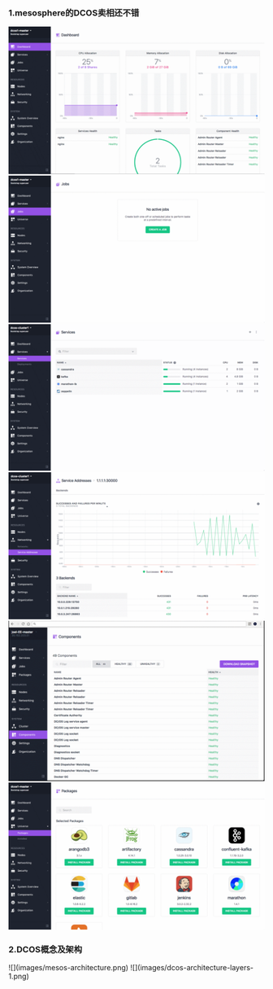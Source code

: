 <h3>1.mesosphere的DCOS卖相还不错</h3>

![](images/dashboard-ee-4-1200x690.gif)
![](images/jobs-ee-1200x688.gif)
![](images/tweeter-services6-ee-1-1200x687.gif)
![](images/tweeter-services8-ee-1-1200x688.gif)
![](images/ui-system-health-ee-1-1200x750.gif)
![](images/ui-universe-ee-2-1200x688.gif)
<h3>2.DCOS概念及架构</h3>
![](images/mesos-architecture.png)
![](images/dcos-architecture-layers-1.png)